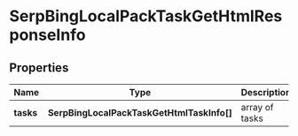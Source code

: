 # SerpBingLocalPackTaskGetHtmlResponseInfo

## Properties

| Name | Type | Description | Notes |
|------------ | ------------- | ------------- | -------------|
**tasks** | **SerpBingLocalPackTaskGetHtmlTaskInfo[]** | array of tasks |[optional]|